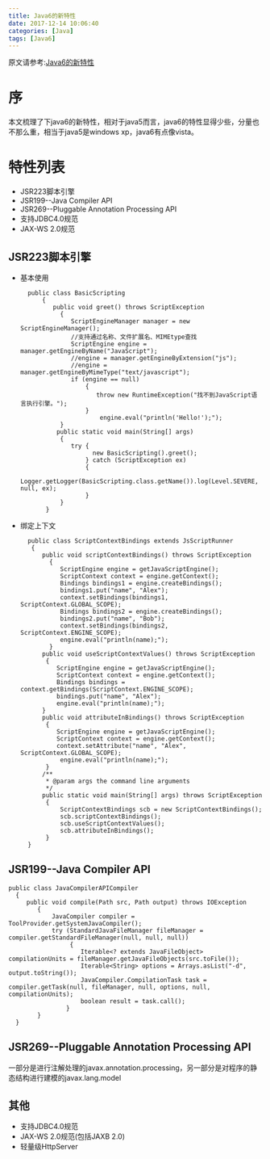 ```yaml
---
title: Java6的新特性
date: 2017-12-14 10:06:40
categories: [Java]
tags: [Java6]
---
```

原文请参考:[Java6的新特性][1]
# 序
本文梳理了下java6的新特性，相对于java5而言，java6的特性显得少些，分量也不那么重，相当于java5是windows xp，java6有点像vista。  

# 特性列表
- JSR223脚本引擎
- JSR199--Java Compiler API
- JSR269--Pluggable Annotation Processing API
- 支持JDBC4.0规范
- JAX-WS 2.0规范
<!--more-->
## JSR223脚本引擎
- 基本使用

		public class BasicScripting 
			{
   			   public void greet() throws ScriptException
				 {
        		 	ScriptEngineManager manager = new ScriptEngineManager();
        			//支持通过名称、文件扩展名、MIMEtype查找
        			ScriptEngine engine = manager.getEngineByName("JavaScript");
					//engine = manager.getEngineByExtension("js");
					//engine = manager.getEngineByMimeType("text/javascript");
        			if (engine == null) 
						{
            			   throw new RuntimeException("找不到JavaScript语言执行引擎。");
        				}
        					engine.eval("println('Hello!');");
    			 }
    			public static void main(String[] args)
				 {
        			try {
            			  new BasicScripting().greet();
        				} catch (ScriptException ex) 
						{
           					Logger.getLogger(BasicScripting.class.getName()).log(Level.SEVERE, null, ex);
        				}
   				 }
			 }

- 绑定上下文

		public class ScriptContextBindings extends JsScriptRunner
		 {
    		public void scriptContextBindings() throws ScriptException 
			  {
       			 ScriptEngine engine = getJavaScriptEngine();
        		 ScriptContext context = engine.getContext();
        		 Bindings bindings1 = engine.createBindings();
        		 bindings1.put("name", "Alex");
        		 context.setBindings(bindings1, ScriptContext.GLOBAL_SCOPE);
        		 Bindings bindings2 = engine.createBindings();
        		 bindings2.put("name", "Bob");
       			 context.setBindings(bindings2, ScriptContext.ENGINE_SCOPE);
       			 engine.eval("println(name);");
    		  }
    		public void useScriptContextValues() throws ScriptException 
			 {
        		ScriptEngine engine = getJavaScriptEngine();
        		ScriptContext context = engine.getContext();
        		Bindings bindings = context.getBindings(ScriptContext.ENGINE_SCOPE);
        		bindings.put("name", "Alex");
        		engine.eval("println(name);");
    		}
    		public void attributeInBindings() throws ScriptException
			 {
        		ScriptEngine engine = getJavaScriptEngine();
        		ScriptContext context = engine.getContext();
        		context.setAttribute("name", "Alex", ScriptContext.GLOBAL_SCOPE);
       			 engine.eval("println(name);");
    		 }
    		/**
    		 * @param args the command line arguments
    		 */
    		public static void main(String[] args) throws ScriptException
			 {
       			 ScriptContextBindings scb = new ScriptContextBindings();
        		 scb.scriptContextBindings();
        		 scb.useScriptContextValues();
        		 scb.attributeInBindings();
   			 }
		}

## JSR199--Java Compiler API

	public class JavaCompilerAPICompiler 
	  {
    	 public void compile(Path src, Path output) throws IOException 
			{
        		JavaCompiler compiler = ToolProvider.getSystemJavaCompiler();
        		try (StandardJavaFileManager fileManager = compiler.getStandardFileManager(null, null, null))
					 {
            			Iterable<? extends JavaFileObject> compilationUnits = fileManager.getJavaFileObjects(src.toFile());
            			Iterable<String> options = Arrays.asList("-d", output.toString());
            			JavaCompiler.CompilationTask task = compiler.getTask(null, fileManager, null, options, null, compilationUnits);
            			boolean result = task.call();
        			}
    		}
	  }

## JSR269--Pluggable Annotation Processing API
一部分是进行注解处理的javax.annotation.processing，另一部分是对程序的静态结构进行建模的javax.lang.model
## 其他
- 支持JDBC4.0规范
- JAX-WS 2.0规范(包括JAXB 2.0)
- 轻量级HttpServer






[1]: https://segmentfault.com/a/1190000004417536